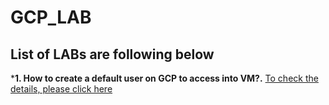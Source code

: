 # GCP_LAB

## List of LABs are following below

***1. How to create a default user on GCP to access into VM?.** [To check the details, please click here](https://github.com/mdtanbirtanim/GCP_LAB/blob/master/1._How_to_create_a_default_user_on_GCP_to_access_into_VM.md)
